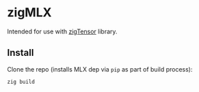 # zigMLX

Intended for use with [zigTensor](https://github.com/cryptodeal/zigTensor) library.

## Install

Clone the repo (installs MLX dep via `pip` as part of build process):

```bash
zig build
```
